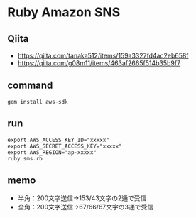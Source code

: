 # Ruby Amazon SNS

## Qiita

- https://qiita.com/tanaka512/items/159a3327fd4ac2eb658f
- https://qiita.com/g08m11/items/463af2665f514b35b9f7

## command

```
gem install aws-sdk
```

## run

```
export AWS_ACCESS_KEY_ID="xxxxx"
export AWS_SECRET_ACCESS_KEY="xxxxx"
export AWS_REGION="ap-xxxxx"
ruby sms.rb
```

## memo

- 半角：200文字送信→153/43文字の2通で受信
- 全角：200文字送信→67/66/67文字の3通で受信

